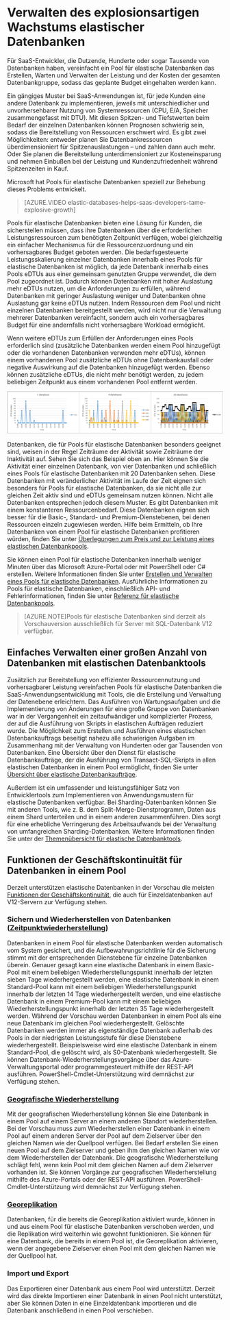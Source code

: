 <properties 
	pageTitle="Verwalten des explosionsartigen Wachstums elastischer Datenbanken" 
	description="Ein Pool für elastische Datenbanken in Azure SQL-Datenbank stellt eine Sammlung der verfügbaren Ressourcen dar, die von einer Gruppe von elastischen Datenbanken gemeinsam verwendet werden." 
	services="sql-database" 
	documentationCenter="" 
	authors="stevestein" 
	manager="jeffreyg" 
	editor=""/>

<tags 
	ms.service="sql-database"
	ms.devlang="NA"
	ms.date="09/23/2015" 
	ms.author="sstein" 
	ms.workload="data-management" 
	ms.topic="article" 
	ms.tgt_pltfrm="NA"/>


# Verwalten des explosionsartigen Wachstums elastischer Datenbanken

Für SaaS-Entwickler, die Dutzende, Hunderte oder sogar Tausende von Datenbanken haben, vereinfacht ein Pool für elastische Datenbanken das Erstellen, Warten und Verwalten der Leistung und der Kosten der gesamten Datenbankgruppe, sodass das geplante Budget eingehalten werden kann.

Ein gängiges Muster bei SaaS-Anwendungen ist, für jede Kunden eine andere Datenbank zu implementieren, jeweils mit unterschiedlicher und unvorhersehbarer Nutzung von Systemressourcen (CPU, E/A, Speicher zusammengefasst mit DTU). Mit diesen Spitzen- und Tiefstwerten beim Bedarf der einzelnen Datenbanken können Prognosen schwierig sein, sodass die Bereitstellung von Ressourcen erschwert wird. Es gibt zwei Möglichkeiten: entweder planen Sie Datenbankressourcen überdimensioniert für Spitzenauslastungen – und zahlen dann auch mehr. Oder Sie planen die Bereitstellung unterdimensioniert zur Kosteneinsparung und nehmen Einbußen bei der Leistung und Kundenzufriedenheit während Spitzenzeiten in Kauf.

Microsoft hat Pools für elastische Datenbanken speziell zur Behebung dieses Problems entwickelt.

> [AZURE.VIDEO elastic-databases-helps-saas-developers-tame-explosive-growth]


Pools für elastische Datenbanken bieten eine Lösung für Kunden, die sicherstellen müssen, dass ihre Datenbanken über die erforderlichen Leistungsressourcen zum benötigten Zeitpunkt verfügen, wobei gleichzeitig ein einfacher Mechanismus für die Ressourcenzuordnung und ein vorhersagbares Budget geboten werden. Die bedarfsgesteuerte Leistungsskalierung einzelner Datenbanken innerhalb eines Pools für elastische Datenbanken ist möglich, da jede Datenbank innerhalb eines Pools eDTUs aus einer gemeinsam genutzten Gruppe verwendet, die dem Pool zugeordnet ist. Dadurch können Datenbanken mit hoher Auslastung mehr eDTUs nutzen, um die Anforderungen zu erfüllen, während Datenbanken mit geringer Auslastung weniger und Datenbanken ohne Auslastung gar keine eDTUs nutzen. Indem Ressourcen dem Pool und nicht einzelnen Datenbanken bereitgestellt werden, wird nicht nur die Verwaltung mehrerer Datenbanken vereinfacht, sondern auch ein vorhersagbares Budget für eine andernfalls nicht vorhersagbare Workload ermöglicht.

Wenn weitere eDTUs zum Erfüllen der Anforderungen eines Pools erforderlich sind (zusätzliche Datenbanken werden einem Pool hinzugefügt oder die vorhandenen Datenbanken verwenden mehr eDTUs), können einem vorhandenen Pool zusätzliche eDTUs ohne Datenbankausfall oder negative Auswirkung auf die Datenbanken hinzugefügt werden. Ebenso können zusätzliche eDTUs, die nicht mehr benötigt werden, zu jedem beliebigen Zeitpunkt aus einem vorhandenen Pool entfernt werden.

![Datenbanken mit gemeinsamer Nutzung von eDTUs][1]

Datenbanken, die für Pools für elastische Datenbanken besonders geeignet sind, weisen in der Regel Zeiträume der Aktivität sowie Zeiträume der Inaktivität auf. Sehen Sie sich das Beispiel oben an. Hier können Sie die Aktivität einer einzelnen Datenbank, von vier Datenbanken und schließlich eines Pools für elastische Datenbanken mit 20 Datenbanken sehen. Diese Datenbanken mit veränderlicher Aktivität im Laufe der Zeit eignen sich besonders für Pools für elastische Datenbanken, da sie nicht alle zur gleichen Zeit aktiv sind und eDTUs gemeinsam nutzen können. Nicht alle Datenbanken entsprechen jedoch diesem Muster. Es gibt Datenbanken mit einem konstanteren Ressourcenbedarf. Diese Datenbanken eignen sich besser für die Basic-, Standard- und Premium-Dienstebenen, bei denen Ressourcen einzeln zugewiesen werden. Hilfe beim Ermitteln, ob Ihre Datenbanken von einem Pool für elastische Datenbanken profitieren würden, finden Sie unter [Überlegungen zum Preis und zur Leistung eines elastischen Datenbankpools](sql-database-elastic-pool-guidance.md).

Sie können einen Pool für elastische Datenbanken innerhalb weniger Minuten über das Microsoft Azure-Portal oder mit PowerShell oder C# erstellen. Weitere Informationen finden Sie unter [Erstellen und Verwalten eines Pools für elastische Datenbanken](sql-database-elastic-pool-portal.md). Ausführliche Informationen zu Pools für elastische Datenbanken, einschließlich API- und Fehlerinformationen, finden Sie unter [Referenz für elastische Datenbankpools](sql-database-elastic-pool-reference.md).


> [AZURE.NOTE]Pools für elastische Datenbanken sind derzeit als Vorschauversion ausschließlich für Server mit SQL-Datenbank V12 verfügbar.

## Einfaches Verwalten einer großen Anzahl von Datenbanken mit elastischen Datenbanktools

Zusätzlich zur Bereitstellung von effizienter Ressourcennutzung und vorhersagbarer Leistung vereinfachen Pools für elastische Datenbanken die SaaS-Anwendungsentwicklung mit Tools, die die Erstellung und Verwaltung der Datenebene erleichtern. Das Ausführen von Wartungsaufgaben und die Implementierung von Änderungen für eine große Gruppe von Datenbanken war in der Vergangenheit ein zeitaufwändiger und komplizierter Prozess, der auf die Ausführung von Skripts in elastischen Aufträgen reduziert wurde. Die Möglichkeit zum Erstellen und Ausführen eines elastischen Datenbankauftrags beseitigt nahezu alle schwierigen Aufgaben im Zusammenhang mit der Verwaltung von Hunderten oder gar Tausenden von Datenbanken. Eine Übersicht über den Dienst für elastische Datenbankaufträge, der die Ausführung von Transact-SQL-Skripts in allen elastischen Datenbanken in einem Pool ermöglicht, finden Sie unter [Übersicht über elastische Datenbankaufträge](sql-database-elastic-jobs-overview.md).

Außerdem ist ein umfassender und leistungsfähiger Satz von Entwicklertools zum Implementieren von Anwendungsmustern für elastische Datenbanken verfügbar. Bei Sharding-Datenbanken können Sie mit anderen Tools, wie z. B. dem Split-Merge-Dienstprogramm, Daten aus einem Shard unterteilen und in einem anderen zusammenführen. Dies sorgt für eine erhebliche Verringerung des Arbeitsaufwands bei der Verwaltung von umfangreichen Sharding-Datenbanken. Weitere Informationen finden Sie unter der [Themenübersicht für elastische Datenbanktools](sql-database-elastic-scale-documentation-map.md).

## Funktionen der Geschäftskontinuität für Datenbanken in einem Pool

Derzeit unterstützen elastische Datenbanken in der Vorschau die meisten [Funktionen der Geschäftskontinuität](https://msdn.microsoft.com/library/azure/hh852669.aspx), die auch für Einzeldatenbanken auf V12-Servern zur Verfügung stehen.

### Sichern und Wiederherstellen von Datenbanken ([Zeitpunktwiederherstellung](https://msdn.microsoft.com/library/azure/hh852669.aspx#BKMK_PITR))

Datenbanken in einem Pool für elastische Datenbanken werden automatisch vom System gesichert, und die Aufbewahrungsrichtlinie für die Sicherung stimmt mit der entsprechenden Dienstebene für einzelne Datenbanken überein. Genauer gesagt kann eine elastische Datenbank in einem Basic-Pool mit einem beliebigen Wiederherstellungspunkt innerhalb der letzten sieben Tage wiederhergestellt werden, eine elastische Datenbank in einem Standard-Pool kann mit einem beliebigen Wiederherstellungspunkt innerhalb der letzten 14 Tage wiederhergestellt werden, und eine elastische Datenbank in einem Premium-Pool kann mit einem beliebigen Wiederherstellungspunkt innerhalb der letzten 35 Tage wiederhergestellt werden. Während der Vorschau werden Datenbanken in einem Pool als eine neue Datenbank im gleichen Pool wiederhergestellt. Gelöschte Datenbanken werden immer als eigenständige Datenbank außerhalb des Pools in der niedrigsten Leistungsstufe für diese Dienstebene wiederhergestellt. Beispielsweise wird eine elastische Datenbank in einem Standard-Pool, die gelöscht wird, als S0-Datenbank wiederhergestellt. Sie können Datenbank-Wiederherstellungsvorgänge über das Azure-Verwaltungsportal oder programmgesteuert mithilfe der REST-API ausführen. PowerShell-Cmdlet-Unterstützung wird demnächst zur Verfügung stehen.

### [Geografische Wiederherstellung](https://msdn.microsoft.com/library/azure/hh852669.aspx#BKMK_GEO)

Mit der geografischen Wiederherstellung können Sie eine Datenbank in einem Pool auf einem Server an einem anderen Standort wiederherstellen. Bei der Vorschau muss zum Wiederherstellen einer Datenbank in einem Pool auf einem anderen Server der Pool auf dem Zielserver über den gleichen Namen wie der Quellpool verfügen. Bei Bedarf erstellen Sie einen neuen Pool auf dem Zielserver und geben ihm den gleichen Namen wie vor dem Wiederherstellen der Datenbank. Die geografische Wiederherstellung schlägt fehl, wenn kein Pool mit dem gleichen Namen auf dem Zielserver vorhanden ist. Sie können Vorgänge zur geografischen Wiederherstellung mithilfe des Azure-Portals oder der REST-API ausführen. PowerShell-Cmdlet-Unterstützung wird demnächst zur Verfügung stehen.


### [Georeplikation](https://msdn.microsoft.com/library/azure/dn783447.aspx)

Datenbanken, für die bereits die Georeplikation aktiviert wurde, können in und aus einem Pool für elastische Datenbanken verschoben werden, und die Replikation wird weiterhin wie gewohnt funktionieren. Sie können für eine Datenbank, die bereits in einem Pool ist, die Georeplikation aktivieren, wenn der angegebene Zielserver einen Pool mit dem gleichen Namen wie der Quellpool hat.

### Import und Export

Das Exportieren einer Datenbank aus einem Pool wird unterstützt. Derzeit wird das direkte Importieren einer Datenbank in einen Pool nicht unterstützt, aber Sie können Daten in eine Einzeldatenbank importieren und die Datenbank anschließend in einen Pool verschieben.


<!--Image references-->
[1]: ./media/sql-database-elastic-pool/databases.png

<!---HONumber=Oct15_HO1-->